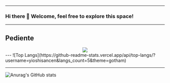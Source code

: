 <!--Customizing Profile - God Level!-->
---
<!--First Greeting-->
### Hi there 👋 Welcome, feel free to explore this space!
---
<!--
**yioshisancen/yioshisancen** is a ✨ _special_ ✨ repository because its `README.md` (this file) appears on your GitHub profile.

Here are some ideas to get you started:

- 🔭 I’m currently working on ...
- 🌱 I’m currently learning ...
- 👯 I’m looking to collaborate on ...
- 🤔 I’m looking for help with ...
- 💬 Ask me about ...
- 📫 How to reach me: ..
- 😄 Pronouns: ...
- ⚡ Fun fact: ...
-->
Pediente
---
<!--Now Playing-->
<div align="center">
  <a href="https://open.spotify.com/user/yioshi">
    <img src="https://open.spotify.com/playlist/2mze8eK2JeLbCW0mvgowvU?uid=148779c91fff4b42&uri=spotify%3Atrack%3A3i1il3IAhDOnm7IXd22BnP">
  </a>
</div>
---
<!--Top Languajes-->
![Top Langs](https://github-readme-stats.vercel.app/api/top-langs/?username=yioshisancen&langs_count=5&theme=gotham)

---
<!--Profile Stats-->
![Anurag's GitHub stats](https://github-readme-stats.vercel.app/api?username=yioshisancen&show_icons=true&theme=gotham)
